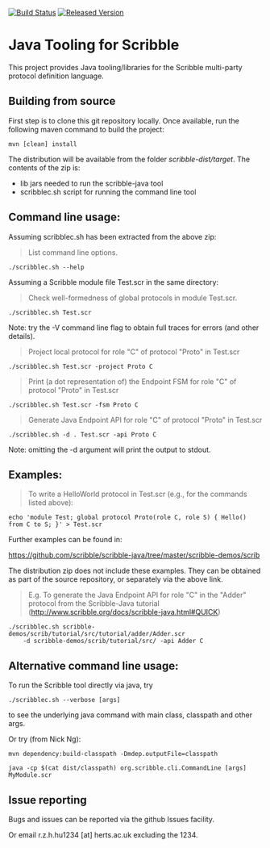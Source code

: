 [![Build Status][ci-img]][ci] [![Released Version][maven-img]][maven]

# Java Tooling for Scribble

This project provides Java tooling/libraries for the Scribble multi-party
protocol definition language.


## Building from source

First step is to clone this git repository locally. Once available, run the
following maven command to build the project:

    mvn [clean] install

The distribution will be available from the folder _scribble-dist/target_. The
contents of the zip is:

- lib            jars needed to run the scribble-java tool
- scribblec.sh   script for running the command line tool


## Command line usage:

Assuming scribblec.sh has been extracted from the above zip:

> List command line options.

    ./scribblec.sh --help

Assuming a Scribble module file Test.scr in the same directory:

> Check well-formedness of global protocols in module Test.scr.

    ./scribblec.sh Test.scr

Note: try the -V command line flag to obtain full traces for errors (and other
  details).

> Project local protocol for role "C" of protocol "Proto" in Test.scr

    ./scribblec.sh Test.scr -project Proto C


> Print (a dot representation of) the Endpoint FSM for role "C" of protocol 
  "Proto" in Test.scr

    ./scribblec.sh Test.scr -fsm Proto C


> Generate Java Endpoint API for role "C" of protocol "Proto"
  in Test.scr

    ./scribblec.sh -d . Test.scr -api Proto C

Note: omitting the -d argument will print the output to stdout.


## Examples:

> To write a HelloWorld protocol in Test.scr (e.g., for the commands listed above):

    echo 'module Test; global protocol Proto(role C, role S) { Hello() from C to S; }' > Test.scr


Further examples can be found in:

  https://github.com/scribble/scribble-java/tree/master/scribble-demos/scrib

The distribution zip does not include these examples.  They can be obtained as
part of the source repository, or separately via the above link.

> E.g. To generate the Java Endpoint API for role "C" in the "Adder" protocol from the
  Scribble-Java tutorial (http://www.scribble.org/docs/scribble-java.html#QUICK)

    ./scribblec.sh scribble-demos/scrib/tutorial/src/tutorial/adder/Adder.scr 
        -d scribble-demos/scrib/tutorial/src/ -api Adder C 


## Alternative command line usage:

To run the Scribble tool directly via java, try

    ./scribblec.sh --verbose [args]

to see the underlying java command with main class, classpath and other args.

Or try (from Nick Ng):

    mvn dependency:build-classpath -Dmdep.outputFile=classpath

    java -cp $(cat dist/classpath) org.scribble.cli.CommandLine [args] MyModule.scr


## Issue reporting

Bugs and issues can be reported via the github Issues facility.

Or email  r.z.h.hu1234 [at] herts.ac.uk  excluding the 1234.


  [ci-img]: https://travis-ci.org/scribble/scribble-java.svg?branch=master
  [ci]: https://travis-ci.org/scribble/scribble-java
  [cov-img]: https://coveralls.io/repos/github/scribble/scribble-java/badge.svg?branch=master
  [cov]: https://coveralls.io/github/scribble/scribble-java?branch=master
  [maven-img]: https://img.shields.io/maven-central/v/org.scribble/scribble-core.svg?maxAge=2592000
  [maven]: http://search.maven.org/#search%7Cga%7C1%7Cscribble-core


